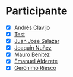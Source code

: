 # Participante

- [X] [Andrés Clavijo](Participantes/Andres-Clavijo.md) 
- [x] [Test](Participantes/test)
- [X] [Juan Jose Salazar](Participantes/Juan-Jose-Salazar.md)  
- [x] [Joaquín Nuñez](Participantes/Joaquin-Nunez.md)
- [X] [Mauro Benitez](Participantes/Mauro-Benitez.md) 
- [X] [Emanuel Alderete](Participantes/Emanuel-Alderete.md)
- [X] [Gerónimo Riesco](Participantes/Geronimo-Riesco.md)
